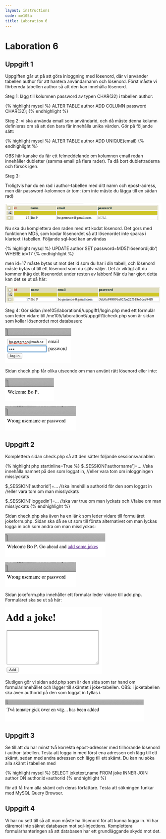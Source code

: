```yaml
---
layout: instructions
code: me105a
title: Laboration 6
---
```


<style>
pre {white-space: pre-wrap;}
</style>

# Laboration 6

## Uppgift 1

Uppgiften går ut på att göra inloggning med lösenord, där vi använder tabellen author för att hantera användarnamn och lösenord.
Först måste vi förbereda tabellen author så att den kan innehålla lösenord. 

Steg 1:  lägg till kolumnen password av typen CHAR(32) i tabellen author:

{% highlight mysql %}
ALTER TABLE author ADD COLUMN password CHAR(32);
{% endhighlight %}

Steg 2: vi ska använda email som användarid, och då måste denna kolumn definieras om så att den bara får innehålla unika värden. Gör på följande sätt:

{% highlight mysql %}
ALTER TABLE author ADD UNIQUE(email)
{% endhighlight %}

OBS här kanske du får ett felmeddelande om kolumnen email redan innehåller dubletter (samma email på flera rader). Ta då bort dublettraderna och försök igen. 

Steg 3: 

Troligtvis har du en rad i author-tabellen med ditt namn och epost-adress, men där password-kolomnen är tom: (om inte måste du lägga till en sådan rad)


![](im6/tablenull.png)

Nu ska du komplettera den raden med ett kodat lösenord. Det görs med funktionen MD5, som kodar lösenordet så att lösenordet inte sparas i klartext i tabellen. Följande sql-kod kan användas

{% highlight mysql %}
UPDATE author SET password=MD5('lösenordijdb') WHERE id=17
{% endhighlight %}

men id=17 måste bytas ut mot det id som du har i din tabell, och lösenord måste bytas ut till ett lösenord som du själv väljer. Det är viktigt att du kommer ihåg det lösenordet under resten av labben! När du har gjort detta kan det se ut så här:


![](im6/tablemd5.png)

Steg 4: Gör sidan /me105/laboration6/uppgift1/login.php med ett formulär som leder vidare till /me105/laboration6/uppgift1/check.php som är sidan som kollar lösenordet mot databasen:

![](im6/loginform.png)

Sidan check.php får olika utseende om man använt rätt lösenord eller inte:
 
![](im6/welcome.png)


![](im6/wrong.png)

## Uppgift 2

Komplettera sidan check.php så att den sätter följande sessionsvariabler:

{% highlight php  startinline=True %}
$_SESSION['authorname']=...
//ska innehålla namnet på den som loggat in, 
//eller vara tom om inloggningen misslyckats

$_SESSION['authorid']=...
//ska innehålla authorid för den som loggat in 
//eller vara tom om man misslyckats

$_SESSION['loggedin']=...
//ska var true om man lyckats och 
//false om man misslyckats
{% endhighlight %}

Sidan check.php ska även ha en länk som leder vidare till formuläret jokeform.php. Sidan ska då se ut som till första alternativet om man lyckas logga in och som andra om man misslyckas:

![](im6/welcomegoahead.png)

![](im6/wrong.png)

Sidan jokeform.php innehåller ett formulär leder vidare till add.php. Formuläret ska se ut så här:

![](im6/addjoke.png)

Slutligen gör vi sidan add.php som är den sida som tar hand om formulärinnehållet och lägger till skämtet i joke-tabellen. OBS: i joketabellen ska även authorid på den som loggat in fyllas i. 

![](im6/tvatomater.png)

## Uppgift 3

Se till att du har minst två korrekta epost-adresser med tillhörande lösenord i author-tabellen. Testa att logga in med först ena adressen och lägg till ett skämt, sedan med andra adressen och lägg till ett skämt. Du kan nu söka alla skämt i tabellen med

{% highlight mysql %}
SELECT joketext,name FROM joke INNER JOIN author 
ON author.id=authorid
{% endhighlight %}

för att få fram alla skämt och deras författare. Testa att sökningen funkar med MySQL Query Browser.

## Uppgift 4

Vi har nu sett till så att man måste ha lösenord för att kunna logga in. Vi har däremot inte säkrat databasen mot sql-injections. Komplettera formulärhanteringen så att databasen har ett grundläggande skydd mot det. 

